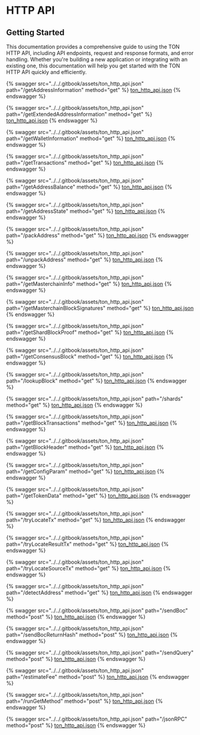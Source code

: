 # HTTP API

## **Getting Started**

This documentation provides a comprehensive guide to using the TON HTTP API, including API endpoints, request and response formats, and error handling. Whether you're building a new application or integrating with an existing one, this documentation will help you get started with the TON HTTP API quickly and efficiently.



{% swagger src="../../.gitbook/assets/ton_http_api.json" path="/getAddressInformation" method="get" %}
[ton_http_api.json](../../.gitbook/assets/ton_http_api.json)
{% endswagger %}

{% swagger src="../../.gitbook/assets/ton_http_api.json" path="/getExtendedAddressInformation" method="get" %}
[ton_http_api.json](../../.gitbook/assets/ton_http_api.json)
{% endswagger %}

{% swagger src="../../.gitbook/assets/ton_http_api.json" path="/getWalletInformation" method="get" %}
[ton_http_api.json](../../.gitbook/assets/ton_http_api.json)
{% endswagger %}

{% swagger src="../../.gitbook/assets/ton_http_api.json" path="/getTransactions" method="get" %}
[ton_http_api.json](../../.gitbook/assets/ton_http_api.json)
{% endswagger %}

{% swagger src="../../.gitbook/assets/ton_http_api.json" path="/getAddressBalance" method="get" %}
[ton_http_api.json](../../.gitbook/assets/ton_http_api.json)
{% endswagger %}

{% swagger src="../../.gitbook/assets/ton_http_api.json" path="/getAddressState" method="get" %}
[ton_http_api.json](../../.gitbook/assets/ton_http_api.json)
{% endswagger %}

{% swagger src="../../.gitbook/assets/ton_http_api.json" path="/packAddress" method="get" %}
[ton_http_api.json](../../.gitbook/assets/ton_http_api.json)
{% endswagger %}

{% swagger src="../../.gitbook/assets/ton_http_api.json" path="/unpackAddress" method="get" %}
[ton_http_api.json](../../.gitbook/assets/ton_http_api.json)
{% endswagger %}

{% swagger src="../../.gitbook/assets/ton_http_api.json" path="/getMasterchainInfo" method="get" %}
[ton_http_api.json](../../.gitbook/assets/ton_http_api.json)
{% endswagger %}

{% swagger src="../../.gitbook/assets/ton_http_api.json" path="/getMasterchainBlockSignatures" method="get" %}
[ton_http_api.json](../../.gitbook/assets/ton_http_api.json)
{% endswagger %}

{% swagger src="../../.gitbook/assets/ton_http_api.json" path="/getShardBlockProof" method="get" %}
[ton_http_api.json](../../.gitbook/assets/ton_http_api.json)
{% endswagger %}

{% swagger src="../../.gitbook/assets/ton_http_api.json" path="/getConsensusBlock" method="get" %}
[ton_http_api.json](../../.gitbook/assets/ton_http_api.json)
{% endswagger %}

{% swagger src="../../.gitbook/assets/ton_http_api.json" path="/lookupBlock" method="get" %}
[ton_http_api.json](../../.gitbook/assets/ton_http_api.json)
{% endswagger %}

{% swagger src="../../.gitbook/assets/ton_http_api.json" path="/shards" method="get" %}
[ton_http_api.json](../../.gitbook/assets/ton_http_api.json)
{% endswagger %}

{% swagger src="../../.gitbook/assets/ton_http_api.json" path="/getBlockTransactions" method="get" %}
[ton_http_api.json](../../.gitbook/assets/ton_http_api.json)
{% endswagger %}

{% swagger src="../../.gitbook/assets/ton_http_api.json" path="/getBlockHeader" method="get" %}
[ton_http_api.json](../../.gitbook/assets/ton_http_api.json)
{% endswagger %}

{% swagger src="../../.gitbook/assets/ton_http_api.json" path="/getConfigParam" method="get" %}
[ton_http_api.json](../../.gitbook/assets/ton_http_api.json)
{% endswagger %}

{% swagger src="../../.gitbook/assets/ton_http_api.json" path="/getTokenData" method="get" %}
[ton_http_api.json](../../.gitbook/assets/ton_http_api.json)
{% endswagger %}

{% swagger src="../../.gitbook/assets/ton_http_api.json" path="/tryLocateTx" method="get" %}
[ton_http_api.json](../../.gitbook/assets/ton_http_api.json)
{% endswagger %}

{% swagger src="../../.gitbook/assets/ton_http_api.json" path="/tryLocateResultTx" method="get" %}
[ton_http_api.json](../../.gitbook/assets/ton_http_api.json)
{% endswagger %}

{% swagger src="../../.gitbook/assets/ton_http_api.json" path="/tryLocateSourceTx" method="get" %}
[ton_http_api.json](../../.gitbook/assets/ton_http_api.json)
{% endswagger %}

{% swagger src="../../.gitbook/assets/ton_http_api.json" path="/detectAddress" method="get" %}
[ton_http_api.json](../../.gitbook/assets/ton_http_api.json)
{% endswagger %}

{% swagger src="../../.gitbook/assets/ton_http_api.json" path="/sendBoc" method="post" %}
[ton_http_api.json](../../.gitbook/assets/ton_http_api.json)
{% endswagger %}

{% swagger src="../../.gitbook/assets/ton_http_api.json" path="/sendBocReturnHash" method="post" %}
[ton_http_api.json](../../.gitbook/assets/ton_http_api.json)
{% endswagger %}

{% swagger src="../../.gitbook/assets/ton_http_api.json" path="/sendQuery" method="post" %}
[ton_http_api.json](../../.gitbook/assets/ton_http_api.json)
{% endswagger %}

{% swagger src="../../.gitbook/assets/ton_http_api.json" path="/estimateFee" method="post" %}
[ton_http_api.json](../../.gitbook/assets/ton_http_api.json)
{% endswagger %}

{% swagger src="../../.gitbook/assets/ton_http_api.json" path="/runGetMethod" method="post" %}
[ton_http_api.json](../../.gitbook/assets/ton_http_api.json)
{% endswagger %}

{% swagger src="../../.gitbook/assets/ton_http_api.json" path="/jsonRPC" method="post" %}
[ton_http_api.json](../../.gitbook/assets/ton_http_api.json)
{% endswagger %}
